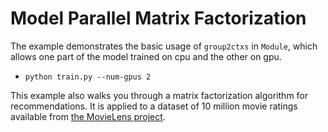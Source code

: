 Model Parallel Matrix Factorization
==============

The example demonstrates the basic usage of `group2ctxs` in `Module`, which allows one part of the model trained on cpu
and the other on gpu.

- `python train.py --num-gpus 2`

This example also walks you through a matrix factorization algorithm for recommendations. It is applied to a dataset of
10 million movie ratings available from [the MovieLens project](http://files.grouplens.org/datasets/movielens/).
